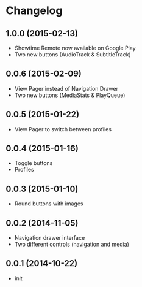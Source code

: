 Changelog
=========
1.0.0 (2015-02-13)
------------------
* Showtime Remote now available on Google Play
* Two new buttons (AudioTrack & SubtitleTrack)

0.0.6 (2015-02-09)
------------------
* View Pager instead of Navigation Drawer
* Two new buttons (MediaStats & PlayQueue)

0.0.5 (2015-01-22)
------------------
* View Pager to switch between profiles

0.0.4 (2015-01-16)
------------------
* Toggle buttons
* Profiles

0.0.3 (2015-01-10)
------------------
* Round buttons with images

0.0.2 (2014-11-05)
------------------
* Navigation drawer interface
* Two different controls (navigation and media)

0.0.1 (2014-10-22)
------------------
* init
